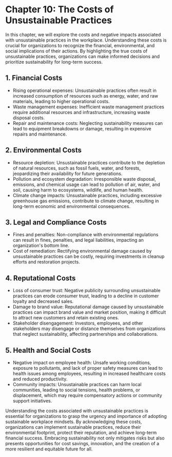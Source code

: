 Chapter 10: The Costs of Unsustainable Practices
================================================

In this chapter, we will explore the costs and negative impacts associated with unsustainable practices in the workplace. Understanding these costs is crucial for organizations to recognize the financial, environmental, and social implications of their actions. By highlighting the true costs of unsustainable practices, organizations can make informed decisions and prioritize sustainability for long-term success.

**1. Financial Costs**
----------------------

* Rising operational expenses: Unsustainable practices often result in increased consumption of resources such as energy, water, and raw materials, leading to higher operational costs.
* Waste management expenses: Inefficient waste management practices require additional resources and infrastructure, increasing waste disposal costs.
* Repair and maintenance costs: Neglecting sustainability measures can lead to equipment breakdowns or damage, resulting in expensive repairs and maintenance.

**2. Environmental Costs**
--------------------------

* Resource depletion: Unsustainable practices contribute to the depletion of natural resources, such as fossil fuels, water, and forests, jeopardizing their availability for future generations.
* Pollution and ecosystem degradation: Irresponsible waste disposal, emissions, and chemical usage can lead to pollution of air, water, and soil, causing harm to ecosystems, wildlife, and human health.
* Climate change impacts: Unsustainable practices, including excessive greenhouse gas emissions, contribute to climate change, resulting in long-term economic and environmental consequences.

**3. Legal and Compliance Costs**
---------------------------------

* Fines and penalties: Non-compliance with environmental regulations can result in fines, penalties, and legal liabilities, impacting an organization's bottom line.
* Cost of remediation: Rectifying environmental damage caused by unsustainable practices can be costly, requiring investments in cleanup efforts and restoration projects.

**4. Reputational Costs**
-------------------------

* Loss of consumer trust: Negative publicity surrounding unsustainable practices can erode consumer trust, leading to a decline in customer loyalty and decreased sales.
* Damage to brand value: Reputational damage caused by unsustainable practices can impact brand value and market position, making it difficult to attract new customers and retain existing ones.
* Stakeholder disengagement: Investors, employees, and other stakeholders may disengage or distance themselves from organizations that neglect sustainability, affecting partnerships and collaborations.

**5. Health and Social Costs**
------------------------------

* Negative impact on employee health: Unsafe working conditions, exposure to pollutants, and lack of proper safety measures can lead to health issues among employees, resulting in increased healthcare costs and reduced productivity.
* Community impacts: Unsustainable practices can harm local communities, leading to social tensions, health problems, or displacement, which may require compensatory actions or community support initiatives.

Understanding the costs associated with unsustainable practices is essential for organizations to grasp the urgency and importance of adopting sustainable workplace mindsets. By acknowledging these costs, organizations can implement sustainable practices, reduce their environmental footprint, protect their reputation, and achieve long-term financial success. Embracing sustainability not only mitigates risks but also presents opportunities for cost savings, innovation, and the creation of a more resilient and equitable future for all.
